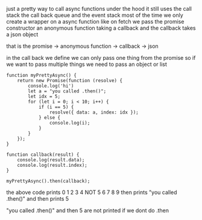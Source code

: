 just a pretty way to call async functions
under the hood it still uses the call stack the call back queue and the event stack
most of the time we only create a wrapper on a async function like on fetch
we pass the promise constructor an anonymous function taking a callback
and the callback takes a json object

that is the promise -> anonymous function -> callback -> json 

in the call back we define we can only pass one thing from the promise so if we want to pass multiple things we need to pass an object or list

```
function myPrettyAsync() {
    return new Promise(function (resolve) {
        console.log('hi')
        let a = "you called .then()";
        let idx = 5;
        for (let i = 0; i < 10; i++) {
            if (i == 5) {
                resolve({ data: a, index: idx });
            } else {
                console.log(i);
            }
        }
    });
}

function callback(result) {
    console.log(result.data);
    console.log(result.index);
}

myPrettyAsync().then(callback);
```

the above code prints 0 1 2 3 4 NOT 5 6 7 8 9 then prints "you called .then()" and then prints 5 

"you called .then()" and then 5 are not printed if we dont do .then
